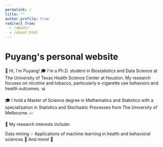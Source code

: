 ```yaml
---
permalink: /
title: ""
author_profile: true
redirect_from: 
  - /about/
  - /about.html
---
```




Puyang's personal website
======
👋 Hi, I'm Puyang!
🎓 I'm a Ph.D. student in Biostatistics and Data Science at The University of Texas Health Science Center at Houston. My research focuses on nicotine and tobacco, particularly e-cigarette use behaviors and health outcomes. 📊

🎓 I hold a Master of Science degree in Mathematics and Statistics with a specialization in Statistics and Stochastic Processes from The University of Melbourne. 📈

🔬 My research interests include:

Data mining 💡
Applications of machine learning in health and behavioral sciences 🧠
And more! 🌟

<script type='text/javascript' id='clustrmaps' src='//cdn.clustrmaps.com/map_v2.js?cl=0e1633&w=a&t=tt&d=clIdEPFSxTObYL5YCT6KPfejmqi13_-8ETks5Uwv8eQ&co=0b4975&cmo=3acc3a&cmn=ff5353&ct=cdd4d9'></script>
